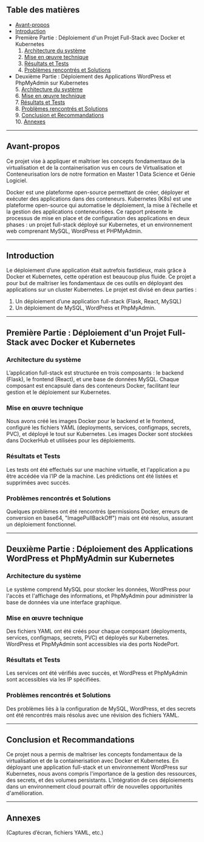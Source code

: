 

## Table des matières

- [Avant-propos](#avant-propos)  
- [Introduction](#introduction)  
- Première Partie : Déploiement d'un Projet Full-Stack avec Docker et Kubernetes  
  1. [Architecture du système](#architecture-du-système)  
  2. [Mise en œuvre technique](#mise-en-œuvre-technique)  
  3. [Résultats et Tests](#résultats-et-tests)  
  4. [Problèmes rencontrés et Solutions](#problèmes-rencontrés-et-solutions)  
- Deuxième Partie : Déploiement des Applications WordPress et PhpMyAdmin sur Kubernetes  
  5. [Architecture du système](#architecture-du-système)  
  6. [Mise en œuvre technique](#mise-en-œuvre-technique-1)  
  7. [Résultats et Tests](#résultats-et-tests-1)  
  8. [Problèmes rencontrés et Solutions](#problèmes-rencontrés-et-solutions-1)  
  9. [Conclusion et Recommandations](#conclusion-et-recommandations)  
  10. [Annexes](#annexes)

---

## Avant-propos

Ce projet vise à appliquer et maîtriser les concepts fondamentaux de la virtualisation et de la containerisation vus en cours de Virtualisation et Conteneurisation lors de notre formation en Master 1 Data Science et Génie Logiciel.

Docker est une plateforme open-source permettant de créer, déployer et exécuter des applications dans des conteneurs. Kubernetes (K8s) est une plateforme open-source qui automatise le déploiement, la mise à l’échelle et la gestion des applications conteneurisées. Ce rapport présente le processus de mise en place et de configuration des applications en deux phases : un projet full-stack déployé sur Kubernetes, et un environnement web comprenant MySQL, WordPress et PHPMyAdmin.

---

## Introduction

Le déploiement d’une application était autrefois fastidieux, mais grâce à Docker et Kubernetes, cette opération est beaucoup plus fluide. Ce projet a pour but de maîtriser les fondamentaux de ces outils en déployant des applications sur un cluster Kubernetes. Le projet est divisé en deux parties :  
1. Un déploiement d’une application full-stack (Flask, React, MySQL)  
2. Un déploiement de MySQL, WordPress et PhpMyAdmin.

---

## Première Partie : Déploiement d'un Projet Full-Stack avec Docker et Kubernetes

### Architecture du système

L’application full-stack est structurée en trois composants : le backend (Flask), le frontend (React), et une base de données MySQL. Chaque composant est encapsulé dans des conteneurs Docker, facilitant leur gestion et le déploiement sur Kubernetes.

### Mise en œuvre technique

Nous avons créé les images Docker pour le backend et le frontend, configuré les fichiers YAML (deployments, services, configmaps, secrets, PVC), et déployé le tout sur Kubernetes. Les images Docker sont stockées dans DockerHub et utilisées pour les déploiements.

### Résultats et Tests

Les tests ont été effectués sur une machine virtuelle, et l'application a pu être accédée via l’IP de la machine. Les prédictions ont été listées et supprimées avec succès.

### Problèmes rencontrés et Solutions

Quelques problèmes ont été rencontrés (permissions Docker, erreurs de conversion en base64, "ImagePullBackOff") mais ont été résolus, assurant un déploiement fonctionnel.

---

## Deuxième Partie : Déploiement des Applications WordPress et PhpMyAdmin sur Kubernetes

### Architecture du système

Le système comprend MySQL pour stocker les données, WordPress pour l'accès et l'affichage des informations, et PhpMyAdmin pour administrer la base de données via une interface graphique.

### Mise en œuvre technique

Des fichiers YAML ont été créés pour chaque composant (deployments, services, configmaps, secrets, PVC) et déployés sur Kubernetes. WordPress et PhpMyAdmin sont accessibles via des ports NodePort.

### Résultats et Tests

Les services ont été vérifiés avec succès, et WordPress et PhpMyAdmin sont accessibles via les IP spécifiées.

### Problèmes rencontrés et Solutions

Des problèmes liés à la configuration de MySQL, WordPress, et des secrets ont été rencontrés mais résolus avec une révision des fichiers YAML.

---

## Conclusion et Recommandations

Ce projet nous a permis de maîtriser les concepts fondamentaux de la virtualisation et de la containerisation avec Docker et Kubernetes. En déployant une application full-stack et un environnement WordPress sur Kubernetes, nous avons compris l'importance de la gestion des ressources, des secrets, et des volumes persistants. L’intégration de ces déploiements dans un environnement cloud pourrait offrir de nouvelles opportunités d'amélioration.

--- 

## Annexes

(Captures d’écran, fichiers YAML, etc.)

